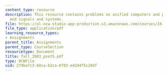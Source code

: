 ```yaml
---
content_type: resource
description: This resource contains problems on unified computers and programming,
  and signals and systems.
file: https://ol-ocw-studio-app-production.s3.amazonaws.com/courses/16-01-unified-engineering-i-ii-iii-iv-fall-2005-spring-2006/279ba7c368cab2ca0f03e42d4f5c29df_fall_2003_pset5.pdf
file_type: application/pdf
learning_resource_types:
- Assignments
parent_title: Assignments
parent_type: CourseSection
resourcetype: Document
title: fall_2003_pset5.pdf
type: OCWFile
uid: 279ba7c3-68ca-b2ca-0f03-e42d4f5c29df
---
```

